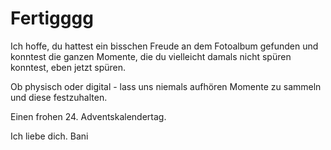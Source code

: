 # Fertigggg

Ich hoffe, du hattest ein bisschen Freude an dem Fotoalbum gefunden und konntest die ganzen Momente, die du vielleicht damals nicht spüren konntest, eben jetzt spüren.

Ob physisch oder digital - lass uns niemals aufhören Momente zu sammeln und diese festzuhalten.

Einen frohen 24. Adventskalendertag. 

Ich liebe dich.
Bani